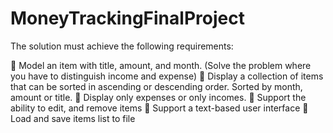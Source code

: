 # MoneyTrackingFinalProject

The solution must achieve the following requirements: 

 Model an item with title, amount, and month. (Solve the problem where you have to 
distinguish income and expense) 
 Display a collection of items that can be sorted in ascending or descending order. Sorted 
by month, amount or title. 
 Display only expenses or only incomes. 
 Support the ability to edit, and remove items 
 Support a text-based user interface 
 Load and save items list to file
